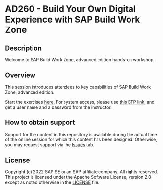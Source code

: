 # AD260 -  Build Your Own Digital Experience with SAP Build Work Zone

## Description

Welcome to SAP Build Work Zone, advanced edition hands-on workshop.

## Overview

This session introduces attendees to key capabilities of SAP Build Work Zone, advanced edition.

Start the exercises [here](https://developers.sap.com/mission.workzone-workshop.html).
For system access, please use [this BTP link](https://cockpit.eu10.hana.ondemand.com/cockpit/#/globalaccount/0de5d7ac-3b8d-494f-a56c-5cabe2acc705/accountModel&//?section=HierarchySection&view=TreeTableView), and get a user name and a password from the instructor. 

## How to obtain support

Support for the content in this repository is available during the actual time of the online session for which this content has been designed. Otherwise, you may request support via the [Issues](../../issues) tab.

## License
Copyright (c) 2022 SAP SE or an SAP affiliate company. All rights reserved. This project is licensed under the Apache Software License, version 2.0 except as noted otherwise in the [LICENSE](LICENSES/Apache-2.0.txt) file.
